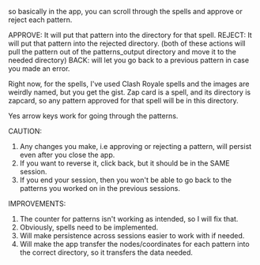 so basically in the app, you can scroll through the spells and approve or reject each pattern.

APPROVE: It will put that pattern into the directory for that spell.
REJECT: It will put that pattern into the rejected directory.
(both of these actions will pull the pattern out of the patterns_output directory and move it to the needed directory)
BACK: will let you go back to a previous pattern in case you made an error.

Right now, for the spells, I've used Clash Royale spells and the images are weirdly named, but you get the gist. Zap card is a spell, and its directory is zapcard, so any pattern approved for that spell will be in this directory.

Yes arrow keys work for going through the patterns.


CAUTION: 

1. Any changes you make, i.e approving or rejecting a pattern, will persist even after you close the app.
2. If you want to reverse it, click back, but it should be in the SAME session.
3. If you end your session, then you won't be able to go back to the patterns you worked on in the previous sessions. 

IMPROVEMENTS:

1. The counter for patterns isn't working as intended, so I will fix that.
2. Obviously, spells need to be implemented.
3. Will make persistence across sessions easier to work with if needed.
4. Will make the app transfer the nodes/coordinates for each pattern into the correct directory, so it transfers the data needed.
